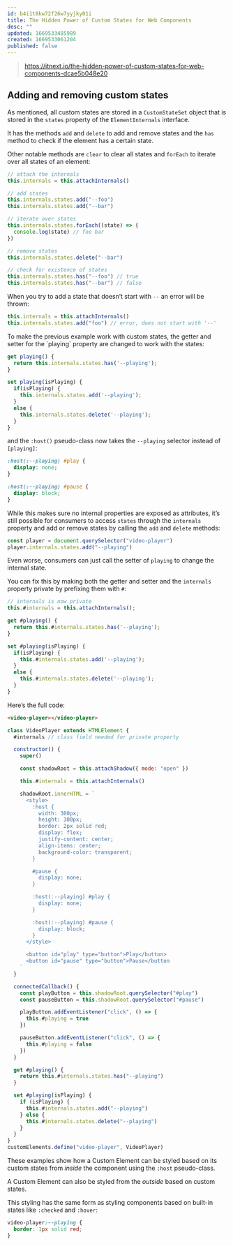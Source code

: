 ```yaml
---
id: b4i1t8kw72f26w7yyjky01i
title: The Hidden Power of Custom States for Web Components
desc: ""
updated: 1669533485989
created: 1669533061204
published: false
---
```


> https://itnext.io/the-hidden-power-of-custom-states-for-web-components-dcae5b048e20

## Adding and removing custom states

As mentioned, all custom states are stored in a `CustomStateSet` object that is stored in the `states` property of the `ElementInternals` interface.

It has the methods `add` and `delete` to add and remove states and the `has` method to check if the element has a certain state.

Other notable methods are `clear` to clear all states and `forEach` to iterate over all states of an element:

```js
// attach the internals
this.internals = this.attachInternals()

// add states
this.internals.states.add("--foo")
this.internals.states.add("--bar")

// iterate over states
this.internals.states.forEach((state) => {
  console.log(state) // foo bar
})

// remove states
this.internals.states.delete("--bar")

// check for existence of states
this.internals.states.has("--foo") // true
this.internals.states.has("--bar") // false
```

When you try to add a state that doesn’t start with `--` an error will be thrown:

```js
this.internals = this.attachInternals()
this.internals.states.add("foo") // error, does not start with '--'
```

To make the previous example work with custom states, the getter and setter for the \`playing\` property are changed to work with the states:

```js
get playing() {
  return this.internals.states.has('--playing');
}

set playing(isPlaying) {
  if(isPlaying) {
    this.internals.states.add('--playing');
  }
  else {
    this.internals.states.delete('--playing');
  }
}
```

and the `:host()` pseudo-class now takes the `--playing` selector instead of `[playing]`:

```css
:host(:--playing) #play {
  display: none;
}

:host(:--playing) #pause {
  display: block;
}
```

While this makes sure no internal properties are exposed as attributes, it’s still possible for consumers to access `states` through the `internals` property and add or remove states by calling the `add` and `delete` methods:

```js
const player = document.querySelector("video-player")
player.internals.states.add("--playing")
```

Even worse, consumers can just call the setter of `playing` to change the internal state.

You can fix this by making both the getter and setter and the `internals` property private by prefixing them with `#`:

```js
// internals is now private
this.#internals = this.attachInternals();

get #playing() {
  return this.#internals.states.has('--playing');
}

set #playing(isPlaying) {
  if(isPlaying) {
    this.#internals.states.add('--playing');
  }
  else {
    this.#internals.states.delete('--playing');
  }
}
```

Here’s the full code:

```html
<video-player></video-player>
```

```js
class VideoPlayer extends HTMLElement {
  #internals // class field needed for private property

  constructor() {
    super()

    const shadowRoot = this.attachShadow({ mode: "open" })

    this.#internals = this.attachInternals()

    shadowRoot.innerHTML = `
      <style>
        :host {
          width: 300px;
          height: 300px;
          border: 2px solid red;
          display: flex;
          justify-content: center;
          align-items: center;
          background-color: transparent;
        }

        #pause {
          display: none;
        }

        :host(:--playing) #play {
          display: none;
        }

        :host(:--playing) #pause {
          display: block;
        }
      </style>

      <button id="play" type="button">Play</button>
      <button id="pause" type="button">Pause</button
    `
  }

  connectedCallback() {
    const playButton = this.shadowRoot.querySelector("#play")
    const pauseButton = this.shadowRoot.querySelector("#pause")

    playButton.addEventListener("click", () => {
      this.#playing = true
    })

    pauseButton.addEventListener("click", () => {
      this.#playing = false
    })
  }

  get #playing() {
    return this.#internals.states.has("--playing")
  }

  set #playing(isPlaying) {
    if (isPlaying) {
      this.#internals.states.add("--playing")
    } else {
      this.#internals.states.delete("--playing")
    }
  }
}
customElements.define("video-player", VideoPlayer)
```

These examples show how a Custom Element can be styled based on its custom states from _inside_ the component using the `:host` pseudo-class.

A Custom Element can also be styled from the _outside_ based on custom states.

This styling has the same form as styling components based on built-in states like `:checked` and `:hover`:

```css
video-player:--playing {
  border: 1px solid red;
}
```
